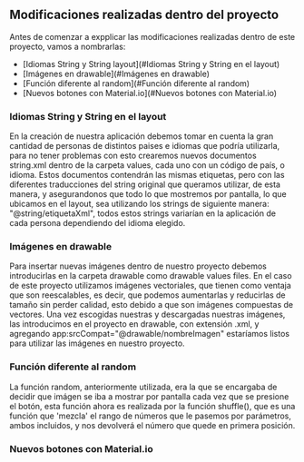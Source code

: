 ## Modificaciones realizadas dentro del proyecto
Antes de comenzar a expplicar las modificaciones realizadas dentro de este proyecto, vamos a nombrarlas: 
- [Idiomas String y String layout](#Idiomas String y String en el layout)
- [Imágenes en drawable](#Imágenes en drawable)
- [Función diferente al random](#Función diferente al random)
- [Nuevos botones con Material.io](#Nuevos botones con Material.io)
### Idiomas String y String en el layout
En la creación de nuestra aplicación debemos tomar en cuenta la gran cantidad de personas de distintos 
paises e idiomas que podría utilizarla, para no tener problemas con esto crearemos nuevos documentos
string.xml dentro de la carpeta values, cada uno con un código de país, o idioma.
Estos documentos contendrán las mismas etiquetas, pero con las diferentes traducciones del string 
original que queramos utilizar, de esta manera, y asegurandonos que todo lo que mostremos por pantalla, 
lo que ubicamos en el layout, sea utilizando los strings de siguiente manera: "@string/etiquetaXml", todos estos strings variarían
en la aplicación de cada persona dependiendo del idioma elegido.
### Imágenes en drawable
Para insertar nuevas imágenes dentro de nuestro proyecto debemos introducirlas en la carpeta drawable
como drawable values files. En el caso de este proyecto utilizamos imágenes vectoriales, que tienen 
como ventaja que son reescalables, es decir, que podemos aumentarlas y reducirlas de tamaño sin perder 
calidad, esto debido a que son imágenes compuestas de vectores. 
Una vez escogidas nuestras y descargadas nuestras imágenes, las introducimos en el proyecto en drawable, 
con extensión .xml, y agregando app:srcCompat="@drawable/nombreImagen" estaríamos listos para utilizar 
las imágenes en nuestro proyecto.
### Función diferente al random
La función random, anteriormente utilizada, era la que se encargaba de decidir que imágen se iba a 
mostrar por pantalla cada vez que se presione el botón, esta función ahora es realizada por la función
shuffle(), que es una función que 'mezcla' el rango de números que le pasemos por parámetros, ambos 
incluidos, y nos devolverá el número que quede en primera posición.
### Nuevos botones con Material.io